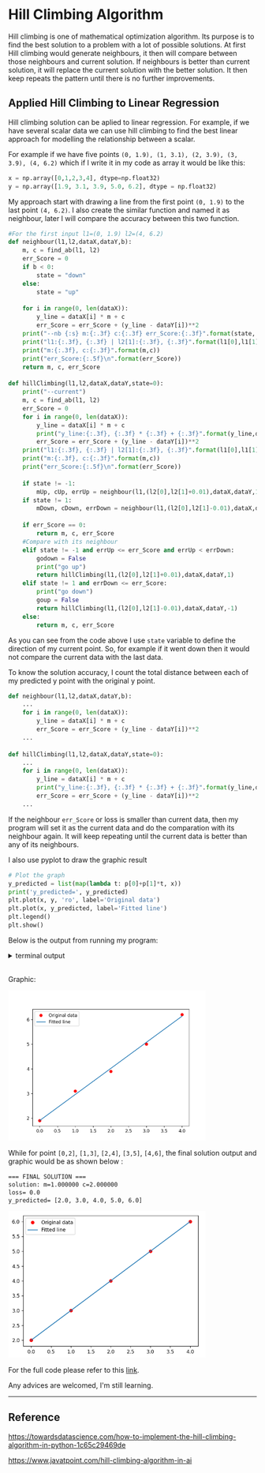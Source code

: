# Hill Climbing Algorithm
Hill climbing is one of mathematical optimization algorithm. Its purpose is to find the best solution to a problem with a lot of possible solutions. At first Hill climbing would generate neighbours, it then will compare between those neighbours and current solution. If neighbours is better than current solution, it will replace the current solution with the better solution. It then keep repeats the pattern until there is no further improvements.

## Applied Hill Climbing to Linear Regression
Hill climbing solution can be aplied to linear regression. For example, if we have several scalar data we can use hill climbing to find the best linear approach for modelling the relationship between a scalar.

For example if we have five points `(0, 1.9), (1, 3.1), (2, 3.9), (3, 3.9), (4, 6.2)` which if I write it in my code as array it would be like this:

```python
x = np.array([0,1,2,3,4], dtype=np.float32)
y = np.array([1.9, 3.1, 3.9, 5.0, 6.2], dtype = np.float32)
```

My approach start with drawing a line from the first point `(0, 1.9)` to the last point `(4, 6.2)`. I also create the similar function and named it as neighbour, later I will compare the accuracy between this two function.

```python
#For the first input l1=(0, 1.9) l2=(4, 6.2)
def neighbour(l1,l2,dataX,dataY,b):
    m, c = find_ab(l1, l2)
    err_Score = 0
    if b < 0:
        state = "down"
    else:
        state = "up"

    for i in range(0, len(dataX)):
        y_line = dataX[i] * m + c
        err_Score = err_Score + (y_line - dataY[i])**2
    print("--nb {:s} m:{:.3f} c:{:.3f} err_Score:{:.3f}".format(state, m, c, err_Score))
    print("l1:{:.3f}, {:.3f} | l2[1]:{:.3f}, {:.3f}".format(l1[0],l1[1],l2[0],l2[1]))
    print("m:{:.3f}, c:{:.3f}".format(m,c))
    print("err_Score:{:.5f}\n".format(err_Score))
    return m, c, err_Score

def hillClimbing(l1,l2,dataX,dataY,state=0):
    print("--current")
    m, c = find_ab(l1, l2)
    err_Score = 0
    for i in range(0, len(dataX)):
        y_line = dataX[i] * m + c
        print("y_line:{:.3f}, {:.3f} * {:.3f} + {:.3f}".format(y_line,dataX[i],m,c))
        err_Score = err_Score + (y_line - dataY[i])**2
    print("l1:{:.3f}, {:.3f} | l2[1]:{:.3f}, {:.3f}".format(l1[0],l1[1],l2[0],l2[1]))
    print("m:{:.3f}, c:{:.3f}".format(m,c))
    print("err_Score:{:.5f}\n".format(err_Score))

    if state != -1:
        mUp, cUp, errUp = neighbour(l1,(l2[0],l2[1]+0.01),dataX,dataY,1)
    if state != 1:
        mDown, cDown, errDown = neighbour(l1,(l2[0],l2[1]-0.01),dataX,dataY,-1)

    if err_Score == 0:
        return m, c, err_Score
    #Compare with its neighbour
    elif state != -1 and errUp <= err_Score and errUp < errDown:
        godown = False
        print("go up")
        return hillClimbing(l1,(l2[0],l2[1]+0.01),dataX,dataY,1)
    elif state != 1 and errDown <= err_Score:
        print("go down")
        goup = False
        return hillClimbing(l1,(l2[0],l2[1]-0.01),dataX,dataY,-1)
    else:
        return m, c, err_Score
```

As you can see from the code above I use `state` variable to define the direction of my current point. So, for example if it went down then it would not compare the current data with the last data.

To know the solution accuracy, I count the total distance between each of my predicted y point with the original y point.

```python
def neighbour(l1,l2,dataX,dataY,b):
    ...
    for i in range(0, len(dataX)):
        y_line = dataX[i] * m + c
        err_Score = err_Score + (y_line - dataY[i])**2
    ...

def hillClimbing(l1,l2,dataX,dataY,state=0):
    ...
    for i in range(0, len(dataX)):
        y_line = dataX[i] * m + c
        print("y_line:{:.3f}, {:.3f} * {:.3f} + {:.3f}".format(y_line,dataX[i],m,c))
        err_Score = err_Score + (y_line - dataY[i])**2
    ...
```

If the neighbour `err_Score` or loss is smaller than current data, then my program will set it as the current data and do the comparation with its neighbour again. It will keep repeating until the current data is better than any of its neighbours.

I also use pyplot to draw the graphic result

```python
# Plot the graph
y_predicted = list(map(lambda t: p[0]+p[1]*t, x))
print('y_predicted=', y_predicted)
plt.plot(x, y, 'ro', label='Original data')
plt.plot(x, y_predicted, label='Fitted line')
plt.legend()
plt.show()
```

Below is the output from running my program:
<details><summary>terminal output</summary>

```
> python "(1)HillClimbing_LR.py"
--current
y_line:1.900, 0.000 * 1.075 + 1.900
y_line:2.975, 1.000 * 1.075 + 1.900
y_line:4.050, 2.000 * 1.075 + 1.900
y_line:5.125, 3.000 * 1.075 + 1.900
y_line:6.200, 4.000 * 1.075 + 1.900
l1:0.000, 1.900 | l2[1]:4.000, 6.200
m:1.075, c:1.900
err_Score:0.05375

--nb up m:1.077 c:1.900 err_Score:0.057
l1:0.000, 1.900 | l2[1]:4.000, 6.210
m:1.077, c:1.900
err_Score:0.05669

--nb down m:1.072 c:1.900 err_Score:0.051
l1:0.000, 1.900 | l2[1]:4.000, 6.190
m:1.072, c:1.900
err_Score:0.05119

go down
--current
y_line:1.900, 0.000 * 1.072 + 1.900
y_line:2.972, 1.000 * 1.072 + 1.900
y_line:4.045, 2.000 * 1.072 + 1.900
y_line:5.117, 3.000 * 1.072 + 1.900
y_line:6.190, 4.000 * 1.072 + 1.900
l1:0.000, 1.900 | l2[1]:4.000, 6.190
m:1.072, c:1.900
err_Score:0.05119

--nb down m:1.070 c:1.900 err_Score:0.049
l1:0.000, 1.900 | l2[1]:4.000, 6.180
m:1.070, c:1.900
err_Score:0.04900

go down
--current
y_line:1.900, 0.000 * 1.070 + 1.900
y_line:2.970, 1.000 * 1.070 + 1.900
y_line:4.040, 2.000 * 1.070 + 1.900
y_line:5.110, 3.000 * 1.070 + 1.900
y_line:6.180, 4.000 * 1.070 + 1.900
l1:0.000, 1.900 | l2[1]:4.000, 6.180
m:1.070, c:1.900
err_Score:0.04900

--nb down m:1.067 c:1.900 err_Score:0.047
l1:0.000, 1.900 | l2[1]:4.000, 6.170
m:1.067, c:1.900
err_Score:0.04719

go down
--current
y_line:1.900, 0.000 * 1.067 + 1.900
y_line:2.967, 1.000 * 1.067 + 1.900
y_line:4.035, 2.000 * 1.067 + 1.900
y_line:5.102, 3.000 * 1.067 + 1.900
y_line:6.170, 4.000 * 1.067 + 1.900
l1:0.000, 1.900 | l2[1]:4.000, 6.170
m:1.067, c:1.900
err_Score:0.04719

--nb down m:1.065 c:1.900 err_Score:0.046
l1:0.000, 1.900 | l2[1]:4.000, 6.160
m:1.065, c:1.900
err_Score:0.04575

go down
--current
y_line:1.900, 0.000 * 1.065 + 1.900
y_line:2.965, 1.000 * 1.065 + 1.900
y_line:4.030, 2.000 * 1.065 + 1.900
y_line:5.095, 3.000 * 1.065 + 1.900
y_line:6.160, 4.000 * 1.065 + 1.900
l1:0.000, 1.900 | l2[1]:4.000, 6.160
m:1.065, c:1.900
err_Score:0.04575

--nb down m:1.062 c:1.900 err_Score:0.045
l1:0.000, 1.900 | l2[1]:4.000, 6.150
m:1.062, c:1.900
err_Score:0.04469

go down
--current
y_line:1.900, 0.000 * 1.062 + 1.900
y_line:2.962, 1.000 * 1.062 + 1.900
y_line:4.025, 2.000 * 1.062 + 1.900
y_line:5.087, 3.000 * 1.062 + 1.900
y_line:6.150, 4.000 * 1.062 + 1.900
l1:0.000, 1.900 | l2[1]:4.000, 6.150
m:1.062, c:1.900
err_Score:0.04469

--nb down m:1.060 c:1.900 err_Score:0.044
l1:0.000, 1.900 | l2[1]:4.000, 6.140
m:1.060, c:1.900
err_Score:0.04400

go down
--current
y_line:1.900, 0.000 * 1.060 + 1.900
y_line:2.960, 1.000 * 1.060 + 1.900
y_line:4.020, 2.000 * 1.060 + 1.900
y_line:5.080, 3.000 * 1.060 + 1.900
y_line:6.140, 4.000 * 1.060 + 1.900
l1:0.000, 1.900 | l2[1]:4.000, 6.140
m:1.060, c:1.900
err_Score:0.04400

--nb down m:1.057 c:1.900 err_Score:0.044
l1:0.000, 1.900 | l2[1]:4.000, 6.130
m:1.057, c:1.900
err_Score:0.04369

go down
--current
y_line:1.900, 0.000 * 1.057 + 1.900
y_line:2.957, 1.000 * 1.057 + 1.900
y_line:4.015, 2.000 * 1.057 + 1.900
y_line:5.072, 3.000 * 1.057 + 1.900
y_line:6.130, 4.000 * 1.057 + 1.900
l1:0.000, 1.900 | l2[1]:4.000, 6.130
m:1.057, c:1.900
err_Score:0.04369

--nb down m:1.055 c:1.900 err_Score:0.044
l1:0.000, 1.900 | l2[1]:4.000, 6.120
m:1.055, c:1.900
err_Score:0.04375

=== FINAL SOLUTION ===
solution: m=1.057500 c=1.900000
loss= 0.04368742328888642
y_predicted= [1.899999976158142, 2.957499934434891, 4.01499989271164, 5.07249985098839, 6.129999809265138]
```
</details>
<br>
<p>Graphic:</p>
<img src="source/(w2)figure.PNG" alt="Hosting DB" title="Hosting DB" width="400">

<br>

While for point `[0,2]`, `[1,3]`, `[2,4]`, `[3,5]`, `[4,6]`, the final solution output and graphic would be as shown below :

```
=== FINAL SOLUTION ===
solution: m=1.000000 c=2.000000
loss= 0.0
y_predicted= [2.0, 3.0, 4.0, 5.0, 6.0]
```

<img src="source/(w2)figureOri.PNG" alt="Hosting DB" title="Hosting DB" width="400">

For the full code please refer to this [link](https://github.com/NubletZ/ai110b/tree/master/Homework/HillClimbing).

Any advices are welcomed, I'm still learning.

---

## Reference
https://towardsdatascience.com/how-to-implement-the-hill-climbing-algorithm-in-python-1c65c29469de

https://www.javatpoint.com/hill-climbing-algorithm-in-ai